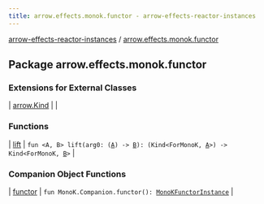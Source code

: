 ```yaml
---
title: arrow.effects.monok.functor - arrow-effects-reactor-instances
---
```


[arrow-effects-reactor-instances](../index.html) / [arrow.effects.monok.functor](./index.html)

## Package arrow.effects.monok.functor

### Extensions for External Classes

| [arrow.Kind](arrow.-kind/index.html) |  |

### Functions

| [lift](lift.html) | `fun <A, B> lift(arg0: (`[`A`](lift.html#A)`) -> `[`B`](lift.html#B)`): (Kind<ForMonoK, `[`A`](lift.html#A)`>) -> Kind<ForMonoK, `[`B`](lift.html#B)`>` |

### Companion Object Functions

| [functor](functor.html) | `fun MonoK.Companion.functor(): `[`MonoKFunctorInstance`](../arrow.effects/-mono-k-functor-instance/index.html) |


